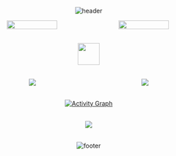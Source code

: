  
<div align="center" style="max-width: 1000px; margin: 0 auto;">

![header](https://capsule-render.vercel.app/api?type=waving&color=gradient&height=200&section=header&text=Welcome%20to%20My%20GitHub!&fontSize=40&animation=fadeIn&width=100%)

<!-- GitHub统计卡片 --> <div style="display: flex; gap: 1rem;"> <img src="https://github-readme-stats.vercel.app/api?username=nullsir06&show_icons=true&theme=radical&hide_title=true" width="48%"> <img src="https://github-readme-streak-stats.herokuapp.com?user=nullsir06&theme=radical&date_format=M%20j%5B%2C%20Y%5D" width="48%"> </div> 

<!-- 动态旋转图标 -->
<div style="margin: 2rem 0;">
  <img src="https://cdn.jsdelivr.net/gh/devicons/devicon/icons/react/react-original.svg" width="50" style="animation: rotation 8s infinite linear;">
</div>


<!-- 项目展示卡片 --> <div style="display: grid; grid-template-columns: repeat(2, 1fr); gap: 1rem; margin: 2rem 0;"> <a href="https://github.com/nullsir06/blog_list"> <img src="https://github-readme-stats.vercel.app/api/pin/?username=nullsir06&repo=blog_list&theme=dark&show_owner=true" /> </a> <a href="https://github.com/nullsir06/unicafe"> <img src="https://github-readme-stats.vercel.app/api/pin/?username=nullsir06&repo=unicafe&theme=dark&show_owner=true" /> </a> </div>

<!-- 3D贡献图 -->
[![Activity Graph](https://github-readme-activity-graph.vercel.app/graph?username=nullsir06&bg_color=1a1b27&color=38bdae&line=4bc2a8&point=ffffff&area=true&hide_border=true)](https://github.com/nullsir06)

<!-- 访问人数 -->
<div style="margin: 2rem 0;">
  <a href="https://github.com/nullsir06" target="_blank">
    <img src="https://komarev.com/ghpvc/?username=nullsir06&label=Profile%20views&color=0e75b6&style=flat-square">
  </a>
</div>

![footer](https://capsule-render.vercel.app/api?type=waving&color=gradient&height=100&section=footer&fontSize=20&width=100%)

</div>
